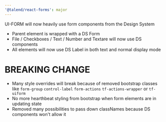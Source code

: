 ```yaml
---
'@talend/react-forms': major
---
```


UI-FORM will now heavily use form components from the Design System
- Parent element is wrapped with a DS Form
- File / Checkboxes / Text / Number and Textare will now use DS components
- All elements will now use DS Label in both text and normal display mode

# BREAKING CHANGE
- Many style overrides will break because of removed bootstrap classes like `form-group` `control-label` `form-actions` `tf-actions-wrapper` or `tf-uiform`
- No more hearthbeat styling from bootstrap when form elements are in updating state
- Removed many possibilities to pass down classNames because DS components won't allow it

